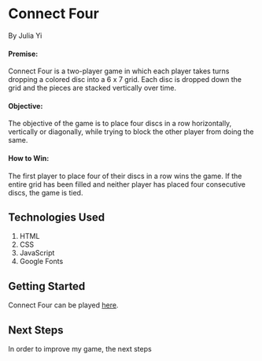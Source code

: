 # Connect Four

By Julia Yi

#### Premise:
Connect Four is a two-player game in which each player takes turns dropping a colored disc into a 6 x 7 grid. Each disc is dropped down the grid and the pieces are stacked vertically over time. 

#### Objective: 
The objective of the game is to place four discs in a row horizontally, vertically or diagonally, while trying to block the other player from doing the same.

#### How to Win:
The first player to place four of their discs in a row wins the game. If the entire grid has been filled and neither player has placed four consecutive discs, the game is tied.





## Technologies Used

1. HTML
2. CSS
3. JavaScript
4. Google Fonts

## Getting Started

Connect Four can be played [here](https://juliamijiyi.github.io/Connect_Four/).

## Next Steps

In order to improve my game, the next steps